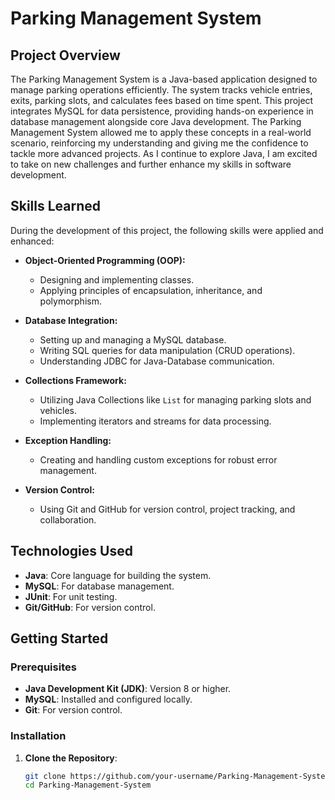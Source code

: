 # Parking Management System

## Project Overview
The Parking Management System is a Java-based application designed to manage parking operations efficiently. The system tracks vehicle entries, exits, parking slots, and calculates fees based on time spent. This project integrates MySQL for data persistence, providing hands-on experience in database management alongside core Java development.
The Parking Management System allowed me to apply these concepts in a real-world scenario, reinforcing my understanding and giving me the confidence to tackle more advanced projects. As I continue to explore Java, I am excited to take on new challenges and further enhance my skills in software development.

## Skills Learned
During the development of this project, the following skills were applied and enhanced:

- **Object-Oriented Programming (OOP):**
  - Designing and implementing classes.
  - Applying principles of encapsulation, inheritance, and polymorphism.

- **Database Integration:**
  - Setting up and managing a MySQL database.
  - Writing SQL queries for data manipulation (CRUD operations).
  - Understanding JDBC for Java-Database communication.

- **Collections Framework:**
  - Utilizing Java Collections like `List` for managing parking slots and vehicles.
  - Implementing iterators and streams for data processing.

- **Exception Handling:**
  - Creating and handling custom exceptions for robust error management.

- **Version Control:**
  - Using Git and GitHub for version control, project tracking, and collaboration.

## Technologies Used
- **Java**: Core language for building the system.
- **MySQL**: For database management.
- **JUnit**: For unit testing.
- **Git/GitHub**: For version control.

## Getting Started

### Prerequisites
- **Java Development Kit (JDK)**: Version 8 or higher.
- **MySQL**: Installed and configured locally.
- **Git**: For version control.

### Installation

1. **Clone the Repository**:
   ```bash
   git clone https://github.com/your-username/Parking-Management-System.git
   cd Parking-Management-System

